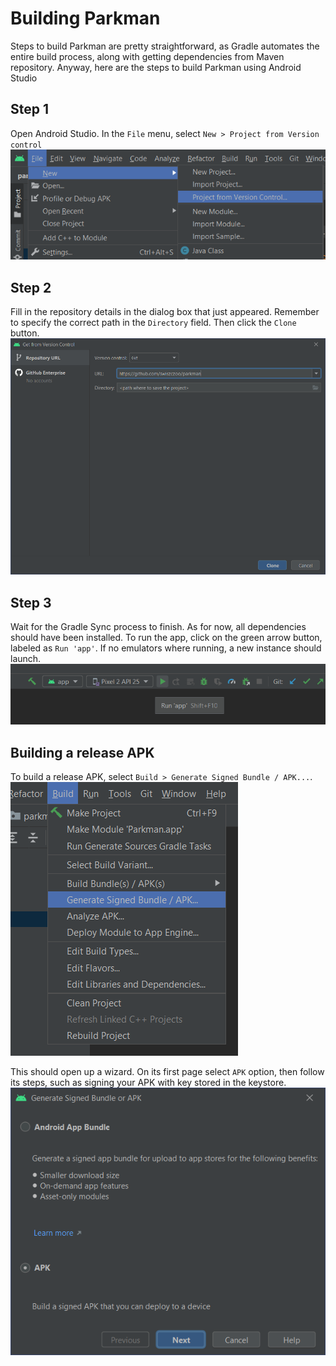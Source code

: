 # Building Parkman

Steps to build Parkman are pretty straightforward, as Gradle automates the entire build process,
along with getting dependencies from Maven repository. Anyway, here are the steps to build Parkman
using Android Studio

## Step 1
Open Android Studio. In the `File` menu, select `New > Project from Version control` 
![Step 1 screenshot](readme/building1.png)

## Step 2
Fill in the repository details in the dialog box that just appeared. Remember to specify the
correct path in the `Directory` field. Then click the `Clone` button.
![Step 2 screenshot](readme/building2.png)

## Step 3
Wait for the Gradle Sync process to finish. As for now, all dependencies should have been
installed. To run the app, click on the green arrow button, labeled as `Run 'app'`.
If no emulators where running, a new instance should launch.
![Step 3 screenshot](readme/building3.png)

## Building a release APK
To build a release APK, select `Build > Generate Signed Bundle / APK...`.
![Step 4 screenshot](readme/building4.png)

This should open up a wizard. On its first page select `APK` option, then follow its steps, such
as signing your APK with key stored in the keystore.
![Step 5 screenshot](readme/building5.png)


